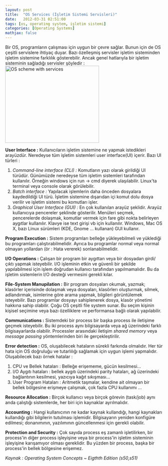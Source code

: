 ```yaml
---
layout: post
title:  "OS Services (İşletim Sistemi Servisleri)"
date:   2012-03-31 02:51:00
tags: [os, operating system, işletim sistemi]
categories: [Operating Systems]
mathjax: false
---
```


Bir OS, programların çalışması için uygun bir çevre sağlar. Bunun için de OS çeşitli servislere ihtiyaç duyar. Bazı özelleşmiş servisler işletim sisteminden işletim sistemine farklılık gösterebilir. Ancak genel hatlarıyla bir işletim sisteminin sağladığı servisler şöyledir :<a href="{{site.baseurl}}/assets/images/2012/01/os-scheme.png" target="_blank"><img class="alignright size-medium wp-image-286" title="os-scheme" src="{{site.baseurl}}/assets/images/2012/01/os-scheme-300x247.png" alt="OS scheme with services" width="300" height="247" /></a>

**User Interface :** Kullanıcıların işletim sistemine ne yapmak istedikleri arayüzdür. Neredeyse tüm işletim sistemleri user interface(UI) içerir. Bazı UI türleri :

1. *Command-line interface (CLI) :* Komutların yazı olarak girildiği UI türüdür. Günümüzde neredeyse tüm işletim sistemleri tarafından kullanılır. Örneğin windows için run -> cmd diyerek ulaşılabilir. Linux'ta terminal veya console olarak görülebilir.
2. *Batch interface :* Yapılacak işlemlerin daha önceden dosyalara kaydedildiği UI türü. İşletim sistemine dışarıdan içi komut dolu dosya verilir ve işletim sistemi bu komutları işler.
3. *Graphical User Interface (GUI) :* En çok kullanılan arayüz şeklidir. Arayüz kullanıcıya pencereler şeklinde gösterilir. Menüleri seçmek, pencerelerde dolaşmak, komutlar vermek için fare gibi nokta belirleyen aygıtlar kullanılır. Klavye ise text girişi vb için kullanılır. Windows, Mac OS X, bazı Linux sürümleri (KDE, Gnome ... kullanan) GUI kullanır.

**Program Execution :** Sistem programları belleğe yükleyebilmeli ve yüklediği bu programları çalıştırabilmelidir. Ayrıca bu programlar normal veya normal olmayan yollardan (ör : Hata vererek) sonlanabilmelidir.

**I/O Operations :** Çalışan bir program bir aygıttan veya bir dosyadan girdi/çıktı yapmak isteyebilir. I/O işleminin etkin ve güvenli bir şekilde yapılabilmesi için işlem doğrudan kullanıcı tarafından yapılmamalıdır. Bu da işletim sistemlerin I/O desteği vermesini gerekli kılar.

**File-System Manupilation :** Bir program dosyaları okumak, yazmak; klasörler içerisinde dolaşmak veya dosyaları, klasörlerı oluşturmak, silmek, adlandırmak, isimlerine göre arama yapmak, bilgileri görüntülemek isteyebilir. Bazı programlar dosyayı sahiplenerek dosya, klasör yönetimi hakkına sahip olabilir. Çoğu OS çeşitli file system sunar. Bu seçim kişinin kişisel seçimine veya bazı özelliklere ve performansa bağlı olarak yapılabilir.

**Communications :** Sistemdeki bir process bir başka process ile iletişime geçmek isteyebilir. Bu iki process aynı bilgisayarda veya ağ üzerindeki farklı bilgisayarlarda olabilir. Processler arasındaki iletişim *shared memory* veya *message passing* yöntemlerinden biri ile gerçekleştirilir.

**Error detection :** OS, oluşabilecek hataların sürekli farkında olmalıdır. Her tür hata için OS doğruluğu ve tutarlılığı sağlamak için uygun işlemi yapmalıdır. Oluşabilecek bazı örnek hatalar :

1. CPU ve Bellek hataları : Belleğe erişememe, gücün kesilmesi...
2. I/O Aygıtı hataları : bellek aygıtı üzerindeki parity hataları, ağ üzerindeki bağlantının kesilmesi, yazıcıya kağıt sıkışması...
3. User Program Hataları : Aritmetik taşmalar, kendine ait olmayan bir bellek bölgesine erişmeye çalışmak, çok fazla CPU kullanımı ...

**Resource Allocation :** Birçok kullanıcı veya birçok görevin (task/job) aynı anda çalıştığı sistemlerde, her biri için kaynaklar ayrılmalıdır.

**Accounting :** Hangi kullanıcının ne kadar kaynak kullandığı, hangi kaynakları kullandığı gibi bilgilerin tutulması işlemidir. Bilgisayarın yeniden konfigüre edilmesi; donanımının, yazılımının güncellenmesi için gerekli olabilir.

**Protection and Security :** Çok sayıda process eş zamanlı işletilirken, bir process'in diğer process işleyişine veya bir process'in işletim sisteminin işleyişine karışamıyor olması gereklidir. Bu yüzden bir process, başka bir process'in bellek bölgesine erişemez.

<address>Kaynak : Operating System Concepts ~ Eigthth Edition (s50,s51)</address>